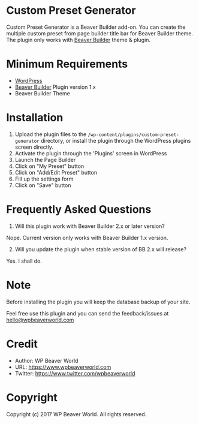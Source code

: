 # Custom Preset Generator
Custom Preset Generator is a Beaver Builder add-on. You can create the multiple custom preset from page builder title bar for Beaver Builder theme. The plugin only works with [Beaver Builder](https://goo.gl/rYCvGw "Beaver Builder") theme & plugin.

# Minimum Requirements
* [WordPress](http://wordpress.org/ "WordPress")
* [Beaver Builder](https://goo.gl/rYCvGw "Beaver Builder") Plugin version 1.x
* Beaver Builder Theme

# Installation
1. Upload the plugin files to the `/wp-content/plugins/custom-preset-generator` directory, or install the plugin through the WordPress plugins screen directly.
2. Activate the plugin through the 'Plugins' screen in WordPress
3. Launch the Page Builder
4. Click on "My Preset" button
5. Click on "Add/Edit Preset" button
6. Fill up the settings form
7. Click on "Save" button

# Frequently Asked Questions

1. Will this plugin work with Beaver Builder 2.x or later version?

Nope. Current version only works with Beaver Builder 1.x version.

2. Will you update the plugin when stable version of BB 2.x will release?

Yes. I shall do.

# Note
Before installing the plugin you will keep the database backup of your site.

Feel free use this plugin and you can send the feedback/issues at hello@wpbeaverworld.com

# Credit
* Author: WP Beaver World
* URL: https://www.wpbeaverworld.com
* Twitter: https://www.twitter.com/wpbeaverworld

# Copyright
Copyright (c) 2017 WP Beaver World. All rights reserved.

